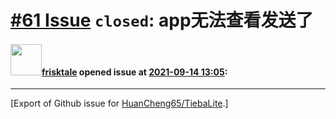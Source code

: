 # [\#61 Issue](https://github.com/HuanCheng65/TiebaLite/issues/61) `closed`: app无法查看发送了

#### <img src="https://avatars.githubusercontent.com/u/21367674?u=e6aeba92a9895e99850c351aaa3db1b085e9bcd8&v=4" width="50">[frisktale](https://github.com/frisktale) opened issue at [2021-09-14 13:05](https://github.com/HuanCheng65/TiebaLite/issues/61):






-------------------------------------------------------------------------------



[Export of Github issue for [HuanCheng65/TiebaLite](https://github.com/HuanCheng65/TiebaLite).]
